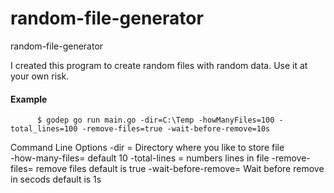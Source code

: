 # random-file-generator
random-file-generator

I created this program to create random files with random data. Use it at your own risk.

#### Example

          $ godep go run main.go -dir=C:\Temp -howManyFiles=100 -total_lines=100 -remove-files=true -wait-before-remove=10s


Command Line Options
-dir = Directory where you like to store file\
-how-many-files= default 10
-total-lines = numbers lines in file
-remove-files= remove files default is true
-wait-before-remove= Wait before remove in secods default is 1s

